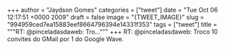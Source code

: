 
+++
author = "Jaydson Gomes"
categories = ["tweet"]
date = "Tue Oct 06 12:17:51 +0000 2009"
draft = false
image = "{TWEET_IMAGE}"
slug = "994959ced7ea15883eef8664796394e14331f353"
tags = ["tweet"]
title = """RT: @pinceladasdaweb: Tro..."""
+++
RT: @pinceladasdaweb: Troco 10 convites do GMail por 1 do Google Wave.
